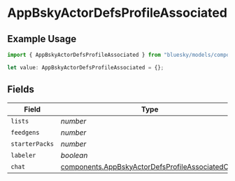 # AppBskyActorDefsProfileAssociated

## Example Usage

```typescript
import { AppBskyActorDefsProfileAssociated } from "bluesky/models/components";

let value: AppBskyActorDefsProfileAssociated = {};
```

## Fields

| Field                                                                                                                | Type                                                                                                                 | Required                                                                                                             | Description                                                                                                          |
| -------------------------------------------------------------------------------------------------------------------- | -------------------------------------------------------------------------------------------------------------------- | -------------------------------------------------------------------------------------------------------------------- | -------------------------------------------------------------------------------------------------------------------- |
| `lists`                                                                                                              | *number*                                                                                                             | :heavy_minus_sign:                                                                                                   | N/A                                                                                                                  |
| `feedgens`                                                                                                           | *number*                                                                                                             | :heavy_minus_sign:                                                                                                   | N/A                                                                                                                  |
| `starterPacks`                                                                                                       | *number*                                                                                                             | :heavy_minus_sign:                                                                                                   | N/A                                                                                                                  |
| `labeler`                                                                                                            | *boolean*                                                                                                            | :heavy_minus_sign:                                                                                                   | N/A                                                                                                                  |
| `chat`                                                                                                               | [components.AppBskyActorDefsProfileAssociatedChat](../../models/components/appbskyactordefsprofileassociatedchat.md) | :heavy_minus_sign:                                                                                                   | N/A                                                                                                                  |